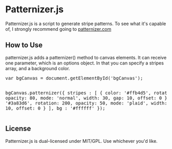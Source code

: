 <h1>Patternizer.js</h1>
Patternizer.js is a <canvas> script to generate stripe patterns. To see what it's capable of, I strongly recommend going to <a href="http://patternizer.com">patternizer.com</a>
<h2>How to Use</h2>
patternizer.js adds a patternizer() method to canvas elements. It can receive one parameter, which is an options object. In that you can specify a stripes array, and a background color.
<pre>
var bgCanvas = document.getElementById('bgCanvas');

bgCanvas.patternizer({
    stripes : [ 
        {
            color: '#ffb4d5',
            rotation: 45,
            opacity: 80,
            mode: 'normal',
            width: 30,
            gap: 10,
            offset: 0
        },
        {
            color: '#3a83d6',
            rotation: 200,
            opacity: 50,
            mode: 'plaid',
            width: 10,
            gap: 10,
            offset: 0
        }
    ],
    bg : '#ffffff'
});
</pre>
<h2>License</h2>
Patternizer.js is dual-licensed under MIT/GPL. Use whichever you'd like.